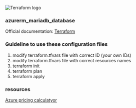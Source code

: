 ![Terraform logo]()

### azurerm_mariadb_database
Official documentation: [Terraform](https://www.terraform.io/docs/providers/azurerm/r/mariadb_database.html) 

### Guideline to use these configuration files
1. modify terraform.tfvars file with correct ID (your own IDs)
2. modify terraform.tfvars file with correct resources names 
3. terraform init
4. terraform plan
5. terraform apply 

### resources
[Azure pricing calculatyor](https://azure.microsoft.com/en-us/pricing/calculator/)
